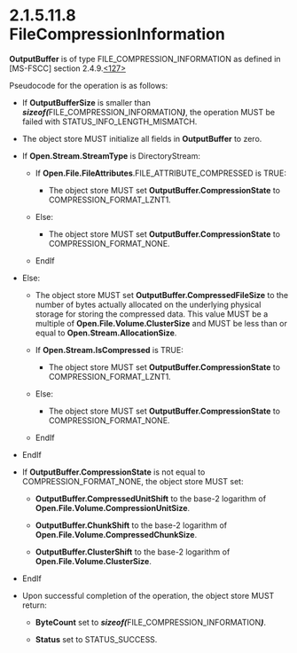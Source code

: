 <html dir="LTR" xmlns:mshelp="http://msdn.microsoft.com/mshelp" xmlns:ddue="http://ddue.schemas.microsoft.com/authoring/2003/5" xmlns:xlink="http://www.w3.org/1999/xlink" xmlns:tool="http://www.microsoft.com/tooltip">
    <head>
        <meta http-equiv="Content-Type" content="text/html; CHARSET=utf-8"></meta>
        <meta name="save" content="history"></meta>
        <title>2.1.5.11.8 FileCompressionInformation</title>
        <xml>
            <mshelp:toctitle title="2.1.5.11.8 FileCompressionInformation"></mshelp:toctitle>
            <mshelp:rltitle title="[MS-FSA]: FileCompressionInformation"></mshelp:rltitle>
            <mshelp:keyword index="A" term="484bc722-6440-49a0-982a-9ba27cddf513"></mshelp:keyword>
            <mshelp:attr name="DCSext.ContentType" value="open specification"></mshelp:attr>
            <mshelp:attr name="AssetID" value="484bc722-6440-49a0-982a-9ba27cddf513"></mshelp:attr>
            <mshelp:attr name="TopicType" value="kbRef"></mshelp:attr>
            <mshelp:attr name="DCSext.Title" value="[MS-FSA]: FileCompressionInformation" />
        </xml>
    </head>
    <body>
        <div id="header">
            <h1 class="heading">2.1.5.11.8 FileCompressionInformation</h1>
        </div>
        <div id="mainSection">
            <div id="mainBody">
                <div id="allHistory" class="saveHistory"></div>
                <div id="sectionSection0" class="section" name="collapseableSection">
                    

<p><b>OutputBuffer</b> is of type FILE_COMPRESSION_INFORMATION
as defined in <mshelp:link keywords="efbfe127-73ad-4140-9967-ec6500e66d5e" tabindex="0">[MS-FSCC]</mshelp:link>
section <mshelp:link keywords="0a7e50c4-2839-438e-aa6c-0da7d681a5a7" tabindex="0">2.4.9</mshelp:link>.<a id="Appendix_A_Target_127"></a><a href="4e3695bd-7574-4f24-a223-b4679c065b63.html#Appendix_A_127" aria-label="Product behavior note 127">&lt;127&gt;</a></p>

<p>Pseudocode for the operation is as follows:</p>

<ul><li><p><span><span> 
</span></span>If <b>OutputBufferSize</b> is smaller than <b><i>sizeof(</i></b>FILE_COMPRESSION_INFORMATION<b><i>)</i></b>,
the operation MUST be failed with STATUS_INFO_LENGTH_MISMATCH.</p>

</li><li><p><span><span> 
</span></span>The object store MUST initialize all fields in <b>OutputBuffer</b>
to zero.</p>

</li><li><p><span><span> 
</span></span>If <b>Open.Stream.StreamType</b> is DirectoryStream:</p>

<ul><li><p><span><span>  </span></span>If <b>Open.File.FileAttributes</b>.FILE_ATTRIBUTE_COMPRESSED
is TRUE:</p>

<ul><li><p><span><span> 
</span></span>The object store MUST set <b>OutputBuffer.CompressionState</b> to
COMPRESSION_FORMAT_LZNT1.</p>

</li></ul></li><li><p><span><span>  </span></span>Else:</p>

<ul><li><p><span><span> 
</span></span>The object store MUST set <b>OutputBuffer.CompressionState</b> to
COMPRESSION_FORMAT_NONE.</p>

</li></ul></li><li><p><span><span>  </span></span>EndIf</p>

</li></ul></li><li><p><span><span> 
</span></span>Else:</p>

<ul><li><p><span><span>  </span></span>The
object store MUST set <b>OutputBuffer.CompressedFileSize</b> to the number of
bytes actually allocated on the underlying physical storage for storing the
compressed data. This value MUST be a multiple of <b>Open.File.Volume.ClusterSize</b>
and MUST be less than or equal to <b>Open.Stream.AllocationSize</b>.</p>

</li><li><p><span><span>  </span></span>If <b>Open.Stream.IsCompressed</b>
is TRUE:</p>

<ul><li><p><span><span> 
</span></span>The object store MUST set <b>OutputBuffer.CompressionState</b> to
COMPRESSION_FORMAT_LZNT1.</p>

</li></ul></li><li><p><span><span>  </span></span>Else:</p>

<ul><li><p><span><span> 
</span></span>The object store MUST set <b>OutputBuffer.CompressionState</b> to
COMPRESSION_FORMAT_NONE.</p>

</li></ul></li><li><p><span><span>  </span></span>EndIf</p>

</li></ul></li><li><p><span><span> 
</span></span>EndIf</p>

</li><li><p><span><span> 
</span></span>If <b>OutputBuffer.CompressionState</b> is not equal to
COMPRESSION_FORMAT_NONE, the object store MUST set:</p>

<ul><li><p><span><span>  </span></span><b>OutputBuffer.CompressedUnitShift</b>
to the base-2 logarithm of <b>Open.File.Volume.CompressionUnitSize</b>.</p>

</li><li><p><span><span>  </span></span><b>OutputBuffer.ChunkShift</b>
to the base-2 logarithm of <b>Open.File.Volume.CompressedChunkSize</b>.</p>

</li><li><p><span><span>  </span></span><b>OutputBuffer.ClusterShift</b>
to the base-2 logarithm of <b>Open.File.Volume.ClusterSize</b>.</p>

</li></ul></li><li><p><span><span> 
</span></span>EndIf</p>

</li><li><p><span><span> 
</span></span>Upon successful completion of the operation, the object store
MUST return:</p>

<ul><li><p><span><span>  </span></span><b>ByteCount</b>
set to <b><i>sizeof(</i></b>FILE_COMPRESSION_INFORMATION<b><i>)</i></b>.</p>

</li><li><p><span><span>  </span></span><b>Status</b>
set to STATUS_SUCCESS.</p>

</li></ul></li></ul>
                </div>
            </div>
        </div>
    </body>
</html>